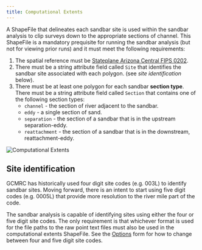 ```yaml
---
title: Computational Extents
---
```


A ShapeFile that delineates each sandbar site is used within the sandbar analysis to clip surveys down to the appropriate sections of channel. This ShapeFile is a mandatory prequisite for running the sandbar analysis (but not for viewing prior runs) and it must meet the following requirements:

1. The spatial reference must be [Stateplane Arizona Central FIPS 0202](http://www.spatialreference.org/ref/sr-org/nad832011-state-plane-arizona-central-fips-0202/).
2. There must be a string attribute field called `Site` that identifies the sandbar site associated with each polygon. (see *site identification* below).
3. There must be at least one polygon for each sandbar **section type**.  There must be a string attribute field called `Section` that contains one of the following section types:
    * `channel` - the section of river adjacent to the sandbar.
    * `eddy` - a single section of sand.
    * `separation` - the section of a sandbar that is in the upstream separation-eddy.
    * `reattachment` - the section of a sandbar that is in the downstream, reattachment-eddy.


![Computational Extents](/images/sandbar_analysis/computational_extents.png)

## Site identification

GCMRC has historically used four digit site codes (e.g. 003L) to identify sandbar sites. Moving forward, there is an intent to start using five digit codes (e.g. 0005L) that provide more resolution to the river mile part of the code.

The sandbar analysis is capable of identifying sites using either the four or five digit site codes. The only requirement is that whichever format is used for the file paths to the raw point text files must also be used in the computational extents ShapeFile. See the [Options](/online_help/tools_menu/Options) form for how to change between four and five digit site codes.
